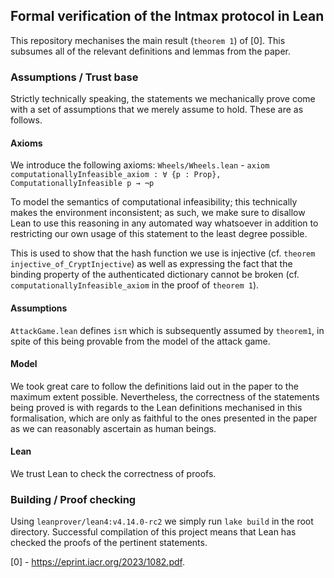 ## Formal verification of the Intmax protocol in Lean

This repository mechanises the main result (`theorem 1`) of [0].
This subsumes all of the relevant definitions and lemmas from the paper.

### Assumptions / Trust base

Strictly technically speaking, the statements we mechanically prove come with a set of assumptions that we merely assume to hold.
These are as follows.

#### Axioms

We introduce the following axioms:
`Wheels/Wheels.lean` - `axiom computationallyInfeasible_axiom : ∀ {p : Prop}, ComputationallyInfeasible p → ¬p`

To model the semantics of computational infeasibility; this technically makes the environment inconsistent;
as such, we make sure to disallow Lean to use this reasoning in any automated way whatsoever in addition
to restricting our own usage of this statement to the least degree possible.

This is used to show that the hash function we use is injective (cf. `theorem injective_of_CryptInjective`) as well as
expressing the fact that the binding property of the authenticated dictionary cannot be broken (cf. `computationallyInfeasible_axiom` in the proof of `theorem 1`).

#### Assumptions

`AttackGame.lean` defines `isπ` which is subsequently assumed by `theorem1`, in spite of this being provable from the model
of the attack game.

#### Model

We took great care to follow the definitions laid out in the paper to the maximum extent possible.
Nevertheless, the correctness of the statements being proved is with regards to the Lean definitions
mechanised in this formalisation, which are only as faithful to the ones presented in the paper
as we can reasonably ascertain as human beings.

#### Lean

We trust Lean to check the correctness of proofs.

### Building / Proof checking

Using `leanprover/lean4:v4.14.0-rc2` we simply run `lake build` in the root directory.
Successful compilation of this project means that Lean has checked the proofs of the pertinent statements.

[0] - https://eprint.iacr.org/2023/1082.pdf.
